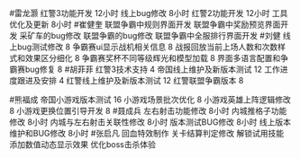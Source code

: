#雷龙灏 
红警3功能开发     12小时
线上bug修改       8小时
红警2功能开发     12小时
工具优化及更新    8小时
#崔健奎 
联盟争霸中规则界面开发
联盟争霸中奖励预览界面开发
采矿车的bug修改
联盟争霸的bug修改
联盟争霸中全服排行界面开发
#刘健 
线上bug测试修改	8
争霸赛ui显示战机相关信息	8
战报回放当前上场人数和次数样式和效果区分细化	8
争霸赛奖杯不同等级辉光和模型加载	8
界面多语言配置和争霸赛bug修复 	8
#胡菲菲 
红警3技术支持 4
帝国线上维护及新版本测试     12
工作进度跟进及安排   4
红警线上维护及新版本测试    12
红警联盟争霸版本 8

#熊福成 
帝国小游戏版本测试                                  16
小游戏场景批次优化                                   8
小游戏英雄上阵逻辑修改                            8
小游戏更换位置引导开发                            8
#聂成兵 
左右射击功能修改         8小时
内城推格子功能修改       8小时
内城与左右射击关联性修改  8小时
版本测试BUG修改         8小时
线上版本维护和BUG修改   8小时
#张启凡 
回血特效制作
关卡结算判定修改
解锁试用技能
添加数值动态显示效果
优化boss击杀体验
